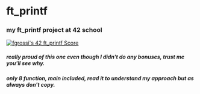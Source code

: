 # ft_printf
### my ft_printf project at 42 school

[![fgrossi's 42 ft_printf Score](https://badge42.vercel.app/api/v2/cl2p9nrdq006809kxlac8prrc/project/2464368)](https://github.com/JaeSeoKim/badge42)

##### really proud of this one even though I didn't do any bonuses, trust me you'll see why.

##### only 8 function, main included, read it to understand my approach but as always don't copy.
